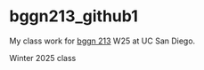 # bggn213_github1
My class work for [bggn 213](https://bioboot.github.io/bggn213_W25/) W25 at UC San Diego. 

Winter 2025 class 
